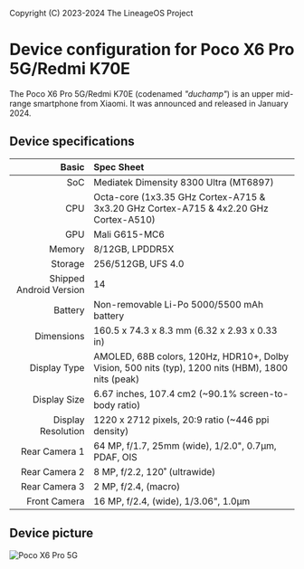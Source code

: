 Copyright (C) 2023-2024 The LineageOS Project

Device configuration for Poco X6 Pro 5G/Redmi K70E
=============================================================

The Poco X6 Pro 5G/Redmi K70E (codenamed _"duchamp"_) is an upper mid-range smartphone from Xiaomi.
It was announced and released in January 2024.

## Device specifications

Basic   | Spec Sheet
-------:|:-------------------------
SoC     | Mediatek Dimensity 8300 Ultra (MT6897)
CPU     | Octa-core (1x3.35 GHz Cortex-A715 & 3x3.20 GHz Cortex-A715 & 4x2.20 GHz Cortex-A510)
GPU     | Mali G615-MC6
Memory  | 8/12GB, LPDDR5X
Storage | 256/512GB, UFS 4.0
Shipped Android Version | 14
Battery | Non-removable Li-Po 5000/5500 mAh battery
Dimensions | 160.5 x 74.3 x 8.3 mm (6.32 x 2.93 x 0.33 in)
Display Type | AMOLED, 68B colors, 120Hz, HDR10+, Dolby Vision, 500 nits (typ), 1200 nits (HBM), 1800 nits (peak)
Display Size | 6.67 inches, 107.4 cm2 (~90.1% screen-to-body ratio)
Display Resolution | 1220 x 2712 pixels, 20:9 ratio (~446 ppi density)
Rear Camera 1 | 64 MP, f/1.7, 25mm (wide), 1/2.0", 0.7µm, PDAF, OIS
Rear Camera 2 | 8 MP, f/2.2, 120˚ (ultrawide)
Rear Camera 3 | 2 MP, f/2.4, (macro)
Front Camera | 16 MP, f/2.4, (wide), 1/3.06", 1.0µm

## Device picture
![Poco X6 Pro 5G](https://fdn2.gsmarena.com/vv/pics/xiaomi/xiaomi-poco-x6-pro-09.jpg "Poco X6 Pro in black, yellow and grey")
